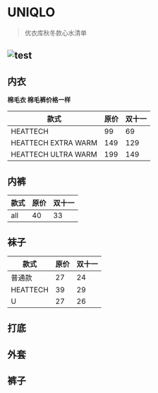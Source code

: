 # UNIQLO
> 优衣库秋冬款心水清单

![test](https://github.com/jingfeiwuhen/UNIQLO/blob/master/img/1.jpg?raw=)
---

## 内衣
**棉毛衣 棉毛裤价格一样**

款式| 原价|双十一
---|---|---
HEATTECH | 99 | 69
HEATTECH EXTRA WARM | 149 | 129
HEATTECH ULTRA WARM | 199 | 149
## 内裤
款式| 原价|双十一
---|---|---
all | 40 | 33
## 袜子
款式| 原价|双十一
---|---|---
普通款 | 27 | 24
HEATTECH | 39 | 29
U | 27 | 26
## 打底
## 外套
## 裤子